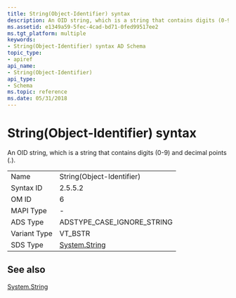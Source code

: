 ```yaml
---
title: String(Object-Identifier) syntax
description: An OID string, which is a string that contains digits (0-9) and decimal points (.).
ms.assetid: e1349a59-5fec-4cad-bd71-0fed99517ee2
ms.tgt_platform: multiple
keywords:
- String(Object-Identifier) syntax AD Schema
topic_type:
- apiref
api_name:
- String(Object-Identifier)
api_type:
- Schema
ms.topic: reference
ms.date: 05/31/2018
---
```


# String(Object-Identifier) syntax

An OID string, which is a string that contains digits (0-9) and decimal points (.).



|              |                                                                        |
|--------------|------------------------------------------------------------------------|
| Name         | String(Object-Identifier)                                              |
| Syntax ID    | 2.5.5.2                                                                |
| OM ID        | 6                                                                      |
| MAPI Type    | \-                                                                     |
| ADS Type     | ADSTYPE\_CASE\_IGNORE\_STRING                                          |
| Variant Type | VT\_BSTR                                                               |
| SDS Type     | [System.String](/dotnet/api/system.string) |



## See also

<dl> <dt>

[System.String](/dotnet/api/system.string)
</dt> </dl>

 

 